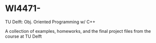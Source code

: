 # WI4471-
TU Delft: Obj. Oriented Programming w/ C++

A collection of examples, homeworks, and the final project files from the course at TU Delft
